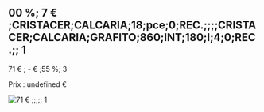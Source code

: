 ## 00 %; 7 € ;CRISTACER;CALCARIA;18;pce;0;REC.;;;;CRISTACER;CALCARIA;GRAFITO;860;INT;180;I;4;0;REC.;; 1

71 € ; -   € ;55 %; 3

Prix : undefined €

![71 € ;;;;; 1](/undefined)
